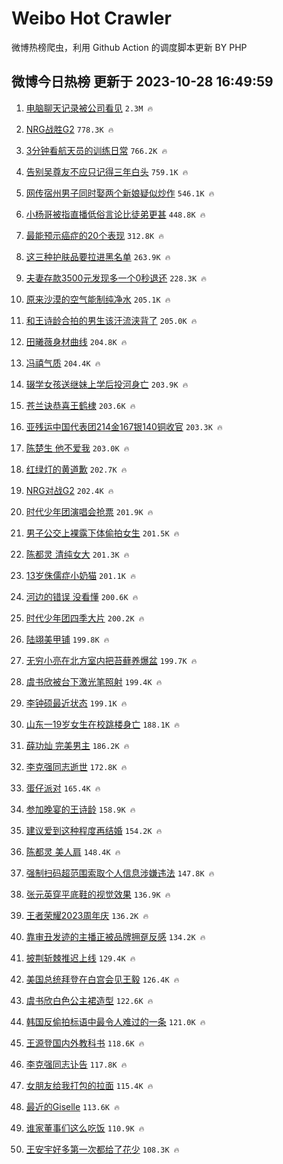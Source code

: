 # Weibo Hot Crawler 



微博热榜爬虫，利用 Github Action 的调度脚本更新 BY PHP 


## 微博今日热榜 更新于 2023-10-28 16:49:59 
1. [电脑聊天记录被公司看见](https://s.weibo.com/weibo?q=%E7%94%B5%E8%84%91%E8%81%8A%E5%A4%A9%E8%AE%B0%E5%BD%95%E8%A2%AB%E5%85%AC%E5%8F%B8%E7%9C%8B%E8%A7%81&t=31&band_rank=1&Refer=top) `2.3M 🔥` 

1. [NRG战胜G2](https://s.weibo.com/weibo?q=%23NRG%E6%88%98%E8%83%9CG2%23&t=31&band_rank=2&Refer=top) `778.3K 🔥` 

1. [3分钟看航天员的训练日常](https://s.weibo.com/weibo?q=%233%E5%88%86%E9%92%9F%E7%9C%8B%E8%88%AA%E5%A4%A9%E5%91%98%E7%9A%84%E8%AE%AD%E7%BB%83%E6%97%A5%E5%B8%B8%23&t=31&band_rank=3&Refer=top) `766.2K 🔥` 

1. [告别吴尊友不应只记得三年白头](https://s.weibo.com/weibo?q=%23%E5%91%8A%E5%88%AB%E5%90%B4%E5%B0%8A%E5%8F%8B%E4%B8%8D%E5%BA%94%E5%8F%AA%E8%AE%B0%E5%BE%97%E4%B8%89%E5%B9%B4%E7%99%BD%E5%A4%B4%23&t=31&band_rank=4&Refer=top) `759.1K 🔥` 

1. [网传宿州男子同时娶两个新娘疑似炒作](https://s.weibo.com/weibo?q=%23%E7%BD%91%E4%BC%A0%E5%AE%BF%E5%B7%9E%E7%94%B7%E5%AD%90%E5%90%8C%E6%97%B6%E5%A8%B6%E4%B8%A4%E4%B8%AA%E6%96%B0%E5%A8%98%E7%96%91%E4%BC%BC%E7%82%92%E4%BD%9C%23&t=31&band_rank=5&Refer=top) `546.1K 🔥` 

1. [小杨哥被指直播低俗言论比徒弟更甚](https://s.weibo.com/weibo?q=%23%E5%B0%8F%E6%9D%A8%E5%93%A5%E8%A2%AB%E6%8C%87%E7%9B%B4%E6%92%AD%E4%BD%8E%E4%BF%97%E8%A8%80%E8%AE%BA%E6%AF%94%E5%BE%92%E5%BC%9F%E6%9B%B4%E7%94%9A%23&t=31&band_rank=6&Refer=top) `448.8K 🔥` 

1. [最能预示癌症的20个表现](https://s.weibo.com/weibo?q=%23%E6%9C%80%E8%83%BD%E9%A2%84%E7%A4%BA%E7%99%8C%E7%97%87%E7%9A%8420%E4%B8%AA%E8%A1%A8%E7%8E%B0%23&t=31&band_rank=7&Refer=top) `312.8K 🔥` 

1. [这三种护肤品要拉进黑名单](https://s.weibo.com/weibo?q=%23%E8%BF%99%E4%B8%89%E7%A7%8D%E6%8A%A4%E8%82%A4%E5%93%81%E8%A6%81%E6%8B%89%E8%BF%9B%E9%BB%91%E5%90%8D%E5%8D%95%23&t=31&band_rank=8&Refer=top) `263.9K 🔥` 

1. [夫妻存款3500元发现多一个0秒退还](https://s.weibo.com/weibo?q=%23%E5%A4%AB%E5%A6%BB%E5%AD%98%E6%AC%BE3500%E5%85%83%E5%8F%91%E7%8E%B0%E5%A4%9A%E4%B8%80%E4%B8%AA0%E7%A7%92%E9%80%80%E8%BF%98%23&t=31&band_rank=9&Refer=top) `228.3K 🔥` 

1. [原来沙漠的空气能制纯净水](https://s.weibo.com/weibo?q=%23%E5%8E%9F%E6%9D%A5%E6%B2%99%E6%BC%A0%E7%9A%84%E7%A9%BA%E6%B0%94%E8%83%BD%E5%88%B6%E7%BA%AF%E5%87%80%E6%B0%B4%23&t=31&band_rank=10&Refer=top) `205.1K 🔥` 

1. [和王诗龄合拍的男生该汗流浃背了](https://s.weibo.com/weibo?q=%E5%92%8C%E7%8E%8B%E8%AF%97%E9%BE%84%E5%90%88%E6%8B%8D%E7%9A%84%E7%94%B7%E7%94%9F%E8%AF%A5%E6%B1%97%E6%B5%81%E6%B5%83%E8%83%8C%E4%BA%86&t=31&band_rank=11&Refer=top) `205.0K 🔥` 

1. [田曦薇身材曲线](https://s.weibo.com/weibo?q=%23%E7%94%B0%E6%9B%A6%E8%96%87%E8%BA%AB%E6%9D%90%E6%9B%B2%E7%BA%BF%23&t=31&band_rank=12&Refer=top) `204.8K 🔥` 

1. [冯禧气质](https://s.weibo.com/weibo?q=%E5%86%AF%E7%A6%A7%E6%B0%94%E8%B4%A8&t=31&band_rank=13&Refer=top) `204.4K 🔥` 

1. [辍学女孩送继妹上学后投河身亡](https://s.weibo.com/weibo?q=%23%E8%BE%8D%E5%AD%A6%E5%A5%B3%E5%AD%A9%E9%80%81%E7%BB%A7%E5%A6%B9%E4%B8%8A%E5%AD%A6%E5%90%8E%E6%8A%95%E6%B2%B3%E8%BA%AB%E4%BA%A1%23&t=31&band_rank=14&Refer=top) `203.9K 🔥` 

1. [苍兰诀恭喜王鹤棣](https://s.weibo.com/weibo?q=%23%E8%8B%8D%E5%85%B0%E8%AF%80%E6%81%AD%E5%96%9C%E7%8E%8B%E9%B9%A4%E6%A3%A3%23&t=31&band_rank=15&Refer=top) `203.6K 🔥` 

1. [亚残运中国代表团214金167银140铜收官](https://s.weibo.com/weibo?q=%23%E4%BA%9A%E6%AE%8B%E8%BF%90%E4%B8%AD%E5%9B%BD%E4%BB%A3%E8%A1%A8%E5%9B%A2214%E9%87%91167%E9%93%B6140%E9%93%9C%E6%94%B6%E5%AE%98%23&t=31&band_rank=16&Refer=top) `203.3K 🔥` 

1. [陈楚生 他不爱我](https://s.weibo.com/weibo?q=%E9%99%88%E6%A5%9A%E7%94%9F%20%E4%BB%96%E4%B8%8D%E7%88%B1%E6%88%91&t=31&band_rank=17&Refer=top) `203.0K 🔥` 

1. [红绿灯的黄道歉](https://s.weibo.com/weibo?q=%23%E7%BA%A2%E7%BB%BF%E7%81%AF%E7%9A%84%E9%BB%84%E9%81%93%E6%AD%89%23&t=31&band_rank=18&Refer=top) `202.7K 🔥` 

1. [NRG对战G2](https://s.weibo.com/weibo?q=%23NRG%E5%AF%B9%E6%88%98G2%23&t=31&band_rank=19&Refer=top) `202.4K 🔥` 

1. [时代少年团演唱会抢票](https://s.weibo.com/weibo?q=%E6%97%B6%E4%BB%A3%E5%B0%91%E5%B9%B4%E5%9B%A2%E6%BC%94%E5%94%B1%E4%BC%9A%E6%8A%A2%E7%A5%A8&t=31&band_rank=20&Refer=top) `201.9K 🔥` 

1. [男子公交上裸露下体偷拍女生](https://s.weibo.com/weibo?q=%23%E7%94%B7%E5%AD%90%E5%85%AC%E4%BA%A4%E4%B8%8A%E8%A3%B8%E9%9C%B2%E4%B8%8B%E4%BD%93%E5%81%B7%E6%8B%8D%E5%A5%B3%E7%94%9F%23&t=31&band_rank=21&Refer=top) `201.5K 🔥` 

1. [陈都灵 清纯女大](https://s.weibo.com/weibo?q=%E9%99%88%E9%83%BD%E7%81%B5%20%E6%B8%85%E7%BA%AF%E5%A5%B3%E5%A4%A7&t=31&band_rank=22&Refer=top) `201.3K 🔥` 

1. [13岁侏儒症小奶猫](https://s.weibo.com/weibo?q=13%E5%B2%81%E4%BE%8F%E5%84%92%E7%97%87%E5%B0%8F%E5%A5%B6%E7%8C%AB&t=31&band_rank=23&Refer=top) `201.1K 🔥` 

1. [河边的错误 没看懂](https://s.weibo.com/weibo?q=%E6%B2%B3%E8%BE%B9%E7%9A%84%E9%94%99%E8%AF%AF%20%E6%B2%A1%E7%9C%8B%E6%87%82&t=31&band_rank=24&Refer=top) `200.6K 🔥` 

1. [时代少年团四季大片](https://s.weibo.com/weibo?q=%23%E6%97%B6%E4%BB%A3%E5%B0%91%E5%B9%B4%E5%9B%A2%E5%9B%9B%E5%AD%A3%E5%A4%A7%E7%89%87%23&t=31&band_rank=25&Refer=top) `200.2K 🔥` 

1. [陆翊美甲铺](https://s.weibo.com/weibo?q=%E9%99%86%E7%BF%8A%E7%BE%8E%E7%94%B2%E9%93%BA&t=31&band_rank=26&Refer=top) `199.8K 🔥` 

1. [无穷小亮在北方室内把苔藓养爆盆](https://s.weibo.com/weibo?q=%E6%97%A0%E7%A9%B7%E5%B0%8F%E4%BA%AE%E5%9C%A8%E5%8C%97%E6%96%B9%E5%AE%A4%E5%86%85%E6%8A%8A%E8%8B%94%E8%97%93%E5%85%BB%E7%88%86%E7%9B%86&t=31&band_rank=27&Refer=top) `199.7K 🔥` 

1. [虞书欣被台下激光笔照射](https://s.weibo.com/weibo?q=%23%E8%99%9E%E4%B9%A6%E6%AC%A3%E8%A2%AB%E5%8F%B0%E4%B8%8B%E6%BF%80%E5%85%89%E7%AC%94%E7%85%A7%E5%B0%84%23&t=31&band_rank=28&Refer=top) `199.4K 🔥` 

1. [李钟硕最近状态](https://s.weibo.com/weibo?q=%23%E6%9D%8E%E9%92%9F%E7%A1%95%E6%9C%80%E8%BF%91%E7%8A%B6%E6%80%81%23&t=31&band_rank=29&Refer=top) `199.1K 🔥` 

1. [山东一19岁女生在校跳楼身亡](https://s.weibo.com/weibo?q=%23%E5%B1%B1%E4%B8%9C%E4%B8%8019%E5%B2%81%E5%A5%B3%E7%94%9F%E5%9C%A8%E6%A0%A1%E8%B7%B3%E6%A5%BC%E8%BA%AB%E4%BA%A1%23&t=31&band_rank=30&Refer=top) `188.1K 🔥` 

1. [薛功灿 完美男主](https://s.weibo.com/weibo?q=%E8%96%9B%E5%8A%9F%E7%81%BF%20%E5%AE%8C%E7%BE%8E%E7%94%B7%E4%B8%BB&t=31&band_rank=31&Refer=top) `186.2K 🔥` 

1. [李克强同志逝世](https://s.weibo.com/weibo?q=%23%E6%9D%8E%E5%85%8B%E5%BC%BA%E5%90%8C%E5%BF%97%E9%80%9D%E4%B8%96%23&t=31&band_rank=32&Refer=top) `172.8K 🔥` 

1. [蛋仔派对](https://s.weibo.com/weibo?q=%E8%9B%8B%E4%BB%94%E6%B4%BE%E5%AF%B9&t=31&band_rank=33&Refer=top) `165.4K 🔥` 

1. [参加晚宴的王诗龄](https://s.weibo.com/weibo?q=%23%E5%8F%82%E5%8A%A0%E6%99%9A%E5%AE%B4%E7%9A%84%E7%8E%8B%E8%AF%97%E9%BE%84%23&t=31&band_rank=34&Refer=top) `158.9K 🔥` 

1. [建议爱到这种程度再结婚](https://s.weibo.com/weibo?q=%23%E5%BB%BA%E8%AE%AE%E7%88%B1%E5%88%B0%E8%BF%99%E7%A7%8D%E7%A8%8B%E5%BA%A6%E5%86%8D%E7%BB%93%E5%A9%9A%23&t=31&band_rank=35&Refer=top) `154.2K 🔥` 

1. [陈都灵 美人肩](https://s.weibo.com/weibo?q=%E9%99%88%E9%83%BD%E7%81%B5%20%E7%BE%8E%E4%BA%BA%E8%82%A9&t=31&band_rank=36&Refer=top) `148.4K 🔥` 

1. [强制扫码超范围索取个人信息涉嫌违法](https://s.weibo.com/weibo?q=%23%E5%BC%BA%E5%88%B6%E6%89%AB%E7%A0%81%E8%B6%85%E8%8C%83%E5%9B%B4%E7%B4%A2%E5%8F%96%E4%B8%AA%E4%BA%BA%E4%BF%A1%E6%81%AF%E6%B6%89%E5%AB%8C%E8%BF%9D%E6%B3%95%23&t=31&band_rank=37&Refer=top) `147.8K 🔥` 

1. [张元英穿平底鞋的视觉效果](https://s.weibo.com/weibo?q=%E5%BC%A0%E5%85%83%E8%8B%B1%E7%A9%BF%E5%B9%B3%E5%BA%95%E9%9E%8B%E7%9A%84%E8%A7%86%E8%A7%89%E6%95%88%E6%9E%9C&t=31&band_rank=38&Refer=top) `136.9K 🔥` 

1. [王者荣耀2023周年庆](https://s.weibo.com/weibo?q=%23%E7%8E%8B%E8%80%85%E8%8D%A3%E8%80%802023%E5%91%A8%E5%B9%B4%E5%BA%86%23&t=31&band_rank=39&Refer=top) `136.2K 🔥` 

1. [靠审丑发迹的主播正被品牌拥趸反感](https://s.weibo.com/weibo?q=%23%E9%9D%A0%E5%AE%A1%E4%B8%91%E5%8F%91%E8%BF%B9%E7%9A%84%E4%B8%BB%E6%92%AD%E6%AD%A3%E8%A2%AB%E5%93%81%E7%89%8C%E6%8B%A5%E8%B6%B8%E5%8F%8D%E6%84%9F%23&t=31&band_rank=40&Refer=top) `134.2K 🔥` 

1. [披荆斩棘推迟上线](https://s.weibo.com/weibo?q=%23%E6%8A%AB%E8%8D%86%E6%96%A9%E6%A3%98%E6%8E%A8%E8%BF%9F%E4%B8%8A%E7%BA%BF%23&t=31&band_rank=41&Refer=top) `129.4K 🔥` 

1. [美国总统拜登在白宫会见王毅](https://s.weibo.com/weibo?q=%23%E7%BE%8E%E5%9B%BD%E6%80%BB%E7%BB%9F%E6%8B%9C%E7%99%BB%E5%9C%A8%E7%99%BD%E5%AE%AB%E4%BC%9A%E8%A7%81%E7%8E%8B%E6%AF%85%23&t=31&band_rank=42&Refer=top) `126.4K 🔥` 

1. [虞书欣白色公主裙造型](https://s.weibo.com/weibo?q=%E8%99%9E%E4%B9%A6%E6%AC%A3%E7%99%BD%E8%89%B2%E5%85%AC%E4%B8%BB%E8%A3%99%E9%80%A0%E5%9E%8B&t=31&band_rank=43&Refer=top) `122.6K 🔥` 

1. [韩国反偷拍标语中最令人难过的一条](https://s.weibo.com/weibo?q=%E9%9F%A9%E5%9B%BD%E5%8F%8D%E5%81%B7%E6%8B%8D%E6%A0%87%E8%AF%AD%E4%B8%AD%E6%9C%80%E4%BB%A4%E4%BA%BA%E9%9A%BE%E8%BF%87%E7%9A%84%E4%B8%80%E6%9D%A1&t=31&band_rank=44&Refer=top) `121.0K 🔥` 

1. [王源登国内外教科书](https://s.weibo.com/weibo?q=%23%E7%8E%8B%E6%BA%90%E7%99%BB%E5%9B%BD%E5%86%85%E5%A4%96%E6%95%99%E7%A7%91%E4%B9%A6%23&t=31&band_rank=45&Refer=top) `118.6K 🔥` 

1. [李克强同志讣告](https://s.weibo.com/weibo?q=%23%E6%9D%8E%E5%85%8B%E5%BC%BA%E5%90%8C%E5%BF%97%E8%AE%A3%E5%91%8A%23&t=31&band_rank=46&Refer=top) `117.8K 🔥` 

1. [女朋友给我打包的拉面](https://s.weibo.com/weibo?q=%E5%A5%B3%E6%9C%8B%E5%8F%8B%E7%BB%99%E6%88%91%E6%89%93%E5%8C%85%E7%9A%84%E6%8B%89%E9%9D%A2&t=31&band_rank=47&Refer=top) `115.4K 🔥` 

1. [最近的Giselle](https://s.weibo.com/weibo?q=%E6%9C%80%E8%BF%91%E7%9A%84Giselle&t=31&band_rank=48&Refer=top) `113.6K 🔥` 

1. [谁家董事们这么吃饭](https://s.weibo.com/weibo?q=%23%E8%B0%81%E5%AE%B6%E8%91%A3%E4%BA%8B%E4%BB%AC%E8%BF%99%E4%B9%88%E5%90%83%E9%A5%AD%23&t=31&band_rank=49&Refer=top) `110.9K 🔥` 

1. [王安宇好多第一次都给了花少](https://s.weibo.com/weibo?q=%E7%8E%8B%E5%AE%89%E5%AE%87%E5%A5%BD%E5%A4%9A%E7%AC%AC%E4%B8%80%E6%AC%A1%E9%83%BD%E7%BB%99%E4%BA%86%E8%8A%B1%E5%B0%91&t=31&band_rank=50&Refer=top) `108.3K 🔥` 

